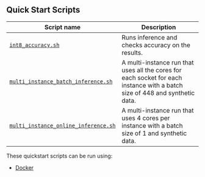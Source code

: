 <!--- 40. Quick Start Scripts -->
## Quick Start Scripts

| Script name | Description |
|-------------|-------------|
| [`int8_accuracy.sh`](int8_accuracy.sh) | Runs inference and checks accuracy on the results. |
| [`multi_instance_batch_inference.sh`](multi_instance_batch_inference.sh) | A multi-instance run that uses all the cores for each socket for each instance with a batch size of 448 and synthetic data. |
| [`multi_instance_online_inference.sh`](multi_instance_online_inference.sh) | A multi-instance run that uses 4 cores per instance with a batch size of 1 and synthetic data. |

These quickstart scripts can be run using:
* [Docker](#docker)
